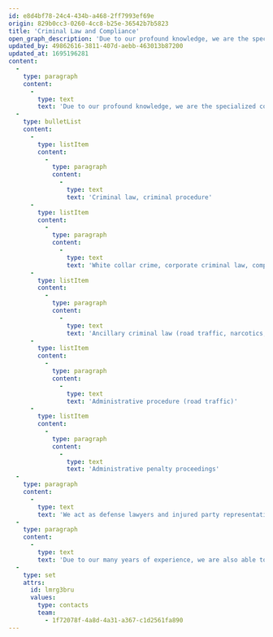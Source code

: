 ```yaml
---
id: e8d4bf78-24c4-434b-a468-2ff7993ef69e
origin: 829b0cc3-0260-4cc8-b25e-36542b7b5823
title: 'Criminal Law and Compliance'
open_graph_description: 'Due to our profound knowledge, we are the specialized contact persons for our clients in all legal matters with points of contact to criminal law.'
updated_by: 49862616-3811-407d-aebb-463013b87200
updated_at: 1695196281
content:
  -
    type: paragraph
    content:
      -
        type: text
        text: 'Due to our profound knowledge, we are the specialized contact persons for our clients in all legal matters with points of contact to criminal law, in particular in:'
  -
    type: bulletList
    content:
      -
        type: listItem
        content:
          -
            type: paragraph
            content:
              -
                type: text
                text: 'Criminal law, criminal procedure'
      -
        type: listItem
        content:
          -
            type: paragraph
            content:
              -
                type: text
                text: 'White collar crime, corporate criminal law, compliance'
      -
        type: listItem
        content:
          -
            type: paragraph
            content:
              -
                type: text
                text: 'Ancillary criminal law (road traffic, narcotics, Copyright Act, Trademark Law Act, Unfair Competition Law Act, Data Protection Act, etc.)'
      -
        type: listItem
        content:
          -
            type: paragraph
            content:
              -
                type: text
                text: 'Administrative procedure (road traffic)'
      -
        type: listItem
        content:
          -
            type: paragraph
            content:
              -
                type: text
                text: 'Administrative penalty proceedings'
  -
    type: paragraph
    content:
      -
        type: text
        text: 'We act as defense lawyers and injured party representatives for accused private individuals and companies, private plaintiffs, victims and injured parties before all cantonal and federal criminal and administrative authorities in German-speaking Switzerland.'
  -
    type: paragraph
    content:
      -
        type: text
        text: 'Due to our many years of experience, we are also able to competently and efficiently conduct defense and injured party representation in complex white collar criminal pro-ceedings with extensive file material.'
  -
    type: set
    attrs:
      id: lmrg3bru
      values:
        type: contacts
        team:
          - 1f72078f-4a8d-4a31-a367-c1d2561fa890
---
```

